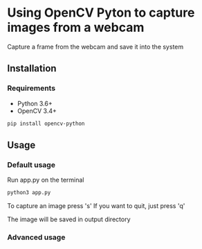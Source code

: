 # Using OpenCV Pyton to capture images from a webcam
Capture a frame from the webcam and save it into the system

## Installation

### Requirements

  * Python 3.6+
  * OpenCV 3.4+ 
  ```bash
  pip install opencv-python
  ```
  
## Usage

### Default usage
Run app.py on the terminal
```bash
python3 app.py
```
To capture an image press 's'
If you want to quit, just press 'q'

The image will be saved in output directory

### Advanced usage
